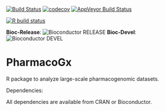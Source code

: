 [![Build Status](https://travis-ci.org/bhklab/PharmacoGx.svg?branch=master)](https://travis-ci.org/bhklab/PharmacoGx)
[![codecov](https://codecov.io/gh/bhklab/PharmacoGx/branch/master/graph/badge.svg)](https://codecov.io/gh/bhklab/PharmacoGx)
[![AppVeyor Build Status](https://ci.appveyor.com/api/projects/status/github/bhklab/PharmacoGx?branch=master&svg=true)](https://ci.appveyor.com/project/bhklab/PharmacoGx)

[![R build status](https://github.com/bhklab/PharmacoGx/workflows/R-CMD-check/badge.svg)](https://github.com/bhklab/PharmacoGx/actions)


**Bioc-Release**: ![Bioconductor RELEASE](http://bioconductor.org/shields/build/release/bioc/PharmacoGx.svg) 
**Bioc-Devel**: ![Bioconductor DEVEL](http://bioconductor.org/shields/build/devel/bioc/PharmacoGx.svg)

PharmacoGx
==========

R package to analyze large-scale pharmacogenomic datasets.


Dependencies:

All dependencies are available from CRAN or Bioconductor.
